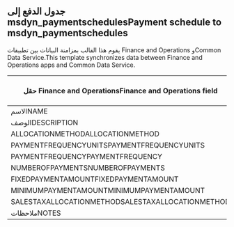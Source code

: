 ## <a name="payment-schedule-to-msdyn_paymentschedules"></a><span data-ttu-id="08c37-101">جدول الدفع إلى msdyn_paymentschedules</span><span class="sxs-lookup"><span data-stu-id="08c37-101">Payment schedule to msdyn_paymentschedules</span></span>

<span data-ttu-id="08c37-102">يقوم هذا القالب بمزامنة البيانات بين تطبيقات Finance and Operations وCommon Data Service.</span><span class="sxs-lookup"><span data-stu-id="08c37-102">This template synchronizes data between Finance and Operations apps and Common Data Service.</span></span>

<span data-ttu-id="08c37-103">حقل Finance and Operations</span><span class="sxs-lookup"><span data-stu-id="08c37-103">Finance and Operations field</span></span> | <span data-ttu-id="08c37-104">نوع التعيين</span><span class="sxs-lookup"><span data-stu-id="08c37-104">Map type</span></span> | <span data-ttu-id="08c37-105">حقل Dynamics 365 الآخر</span><span class="sxs-lookup"><span data-stu-id="08c37-105">Other Dynamics 365 field</span></span> | <span data-ttu-id="08c37-106">القيمة الافتراضية</span><span class="sxs-lookup"><span data-stu-id="08c37-106">Default value</span></span>
---|---|---|---
<span data-ttu-id="08c37-107">الاسم</span><span class="sxs-lookup"><span data-stu-id="08c37-107">NAME</span></span> | = | <span data-ttu-id="08c37-108">msdyn_name</span><span class="sxs-lookup"><span data-stu-id="08c37-108">msdyn_name</span></span> | 
<span data-ttu-id="08c37-109">الوصف</span><span class="sxs-lookup"><span data-stu-id="08c37-109">DESCRIPTION</span></span> | = | <span data-ttu-id="08c37-110">msdyn_description</span><span class="sxs-lookup"><span data-stu-id="08c37-110">msdyn_description</span></span> | 
<span data-ttu-id="08c37-111">ALLOCATIONMETHOD</span><span class="sxs-lookup"><span data-stu-id="08c37-111">ALLOCATIONMETHOD</span></span> | >< | <span data-ttu-id="08c37-112">msdyn_allocationmethod</span><span class="sxs-lookup"><span data-stu-id="08c37-112">msdyn_allocationmethod</span></span> | 
<span data-ttu-id="08c37-113">PAYMENTFREQUENCYUNITS</span><span class="sxs-lookup"><span data-stu-id="08c37-113">PAYMENTFREQUENCYUNITS</span></span> | >< | <span data-ttu-id="08c37-114">msdyn_paymentfrequencyunit</span><span class="sxs-lookup"><span data-stu-id="08c37-114">msdyn_paymentfrequencyunit</span></span> | 
<span data-ttu-id="08c37-115">PAYMENTFREQUENCY</span><span class="sxs-lookup"><span data-stu-id="08c37-115">PAYMENTFREQUENCY</span></span> | = | <span data-ttu-id="08c37-116">msdyn_paymentfrequency</span><span class="sxs-lookup"><span data-stu-id="08c37-116">msdyn_paymentfrequency</span></span> | 
<span data-ttu-id="08c37-117">NUMBEROFPAYMENTS</span><span class="sxs-lookup"><span data-stu-id="08c37-117">NUMBEROFPAYMENTS</span></span> | = | <span data-ttu-id="08c37-118">msdyn_numberofpayments</span><span class="sxs-lookup"><span data-stu-id="08c37-118">msdyn_numberofpayments</span></span> | 
<span data-ttu-id="08c37-119">FIXEDPAYMENTAMOUNT</span><span class="sxs-lookup"><span data-stu-id="08c37-119">FIXEDPAYMENTAMOUNT</span></span> | = | <span data-ttu-id="08c37-120">msdyn_fixedpaymentamount</span><span class="sxs-lookup"><span data-stu-id="08c37-120">msdyn_fixedpaymentamount</span></span> | 
<span data-ttu-id="08c37-121">MINIMUMPAYMENTAMOUNT</span><span class="sxs-lookup"><span data-stu-id="08c37-121">MINIMUMPAYMENTAMOUNT</span></span> | = | <span data-ttu-id="08c37-122">msdyn_minimumpaymentamount</span><span class="sxs-lookup"><span data-stu-id="08c37-122">msdyn_minimumpaymentamount</span></span> | 
<span data-ttu-id="08c37-123">SALESTAXALLOCATIONMETHOD</span><span class="sxs-lookup"><span data-stu-id="08c37-123">SALESTAXALLOCATIONMETHOD</span></span> | >< | <span data-ttu-id="08c37-124">msdyn_salestaxallocationmethod</span><span class="sxs-lookup"><span data-stu-id="08c37-124">msdyn_salestaxallocationmethod</span></span> | 
<span data-ttu-id="08c37-125">ملاحظات</span><span class="sxs-lookup"><span data-stu-id="08c37-125">NOTES</span></span> | = | <span data-ttu-id="08c37-126">msdyn_note</span><span class="sxs-lookup"><span data-stu-id="08c37-126">msdyn_note</span></span> | 
